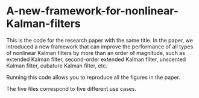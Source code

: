 # A-new-framework-for-nonlinear-Kalman-filters

This is the code for the research paper with the same title. In the paper, we introduced a new framework that can improve the performance of all types of nonlinear Kalman filters by more than an order of magnitude, such as extended Kalman filter, second-order extended Kalman filter, unscented Kalman filter, cubature Kalman filter, etc.

Running this code allows you to reproduce all the figures in the paper.

The five files correspond to five different use cases.
